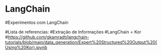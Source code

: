 # LangChain
#Experimentos com LangChain

#Lista de referencias:
#Extração de Informações
#LangChain = Kor
#https://github.com/gkamradt/langchain-tutorials/blob/main/data_generation/Expert%20Structured%20Output%20(Using%20Kor).ipynb

